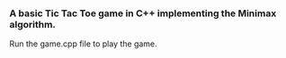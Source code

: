 ### A basic Tic Tac Toe game in C++ implementing the Minimax algorithm.

Run the game.cpp file to play the game.